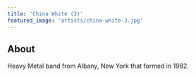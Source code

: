 ```yaml
---
title: 'China White (3)'
featured_image: 'artists/china-white-3.jpg'
---
```


## About

Heavy Metal band from Albany, New York that formed in 1982.

